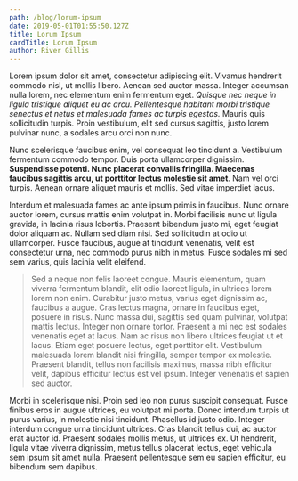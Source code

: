 ```yaml
---
path: /blog/lorum-ipsum
date: 2019-05-01T01:55:50.127Z
title: Lorum Ipsum
cardTitle: Lorum Ipsum
author: River Gillis
---
```

Lorem ipsum dolor sit amet, consectetur adipiscing elit. Vivamus hendrerit commodo nisl, ut mollis libero. Aenean sed auctor massa. Integer accumsan nulla lorem, nec elementum enim fermentum eget. _Quisque nec neque in ligula tristique aliquet eu ac arcu. Pellentesque habitant morbi tristique senectus et netus et malesuada fames ac turpis egestas._ Mauris quis sollicitudin turpis. Proin vestibulum, elit sed cursus sagittis, justo lorem pulvinar nunc, a sodales arcu orci non nunc.



Nunc scelerisque faucibus enim, vel consequat leo tincidunt a. Vestibulum fermentum commodo tempor. Duis porta ullamcorper dignissim. **Suspendisse potenti. Nunc placerat convallis fringilla. Maecenas faucibus sagittis arcu, ut porttitor lectus molestie sit amet**. Nam vel orci turpis. Aenean ornare aliquet mauris et mollis. Sed vitae imperdiet lacus.



Interdum et malesuada fames ac ante ipsum primis in faucibus. Nunc ornare auctor lorem, cursus mattis enim volutpat in. Morbi facilisis nunc ut ligula gravida, in lacinia risus lobortis. Praesent bibendum justo mi, eget feugiat dolor aliquam ac. Nullam sed diam nisi. Sed sollicitudin at odio ut ullamcorper. Fusce faucibus, augue at tincidunt venenatis, velit est consectetur urna, nec commodo purus nibh in metus. Fusce sodales mi sed sem varius, quis lacinia velit eleifend.



> Sed a neque non felis laoreet congue. Mauris elementum, quam viverra fermentum blandit, elit odio laoreet ligula, in ultrices lorem lorem non enim. Curabitur justo metus, varius eget dignissim ac, faucibus a augue. Cras lectus magna, ornare in faucibus eget, posuere in risus. Nunc massa dui, sagittis sed quam pulvinar, volutpat mattis lectus. Integer non ornare tortor. Praesent a mi nec est sodales venenatis eget at lacus. Nam ac risus non libero ultrices feugiat ut et lacus. Etiam eget posuere lectus, eget porttitor elit. Vestibulum malesuada lorem blandit nisi fringilla, semper tempor ex molestie. Praesent blandit, tellus non facilisis maximus, massa nibh efficitur velit, dapibus efficitur lectus est vel ipsum. Integer venenatis et sapien sed auctor.



Morbi in scelerisque nisi. Proin sed leo non purus suscipit consequat. Fusce finibus eros in augue ultrices, eu volutpat mi porta. Donec interdum turpis ut purus varius, in molestie nisi tincidunt. Phasellus id justo odio. Integer interdum congue urna tincidunt ultrices. Cras blandit tellus dui, ac auctor erat auctor id. Praesent sodales mollis metus, ut ultrices ex. Ut hendrerit, ligula vitae viverra dignissim, metus tellus placerat lectus, eget vehicula sem ipsum sit amet nulla. Praesent pellentesque sem eu sapien efficitur, eu bibendum sem dapibus.
